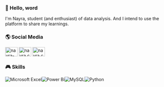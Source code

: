### 🧩 Hello, word 

I'm Nayra, student (and enthusiast) of data analysis. And I intend to use the platform to share my learnings.

### 🌎 Social Media
<a href="https://linkedin.com/in/nayra-cris" target="blank"><img align="center" src="https://raw.githubusercontent.com/rahuldkjain/github-profile-readme-generator/master/src/images/icons/Social/linked-in-alt.svg" alt="nayra-cris" height="30" width="40" /></a>
<a href="https://instagram.com/nayra.chris" target="blank"><img align="center" src="https://raw.githubusercontent.com/rahuldkjain/github-profile-readme-generator/master/src/images/icons/Social/instagram.svg" alt="nayra.cris" height="30" width="40" /></a>
<a href="https://www.behance.net/nayra.cris" target="blank"><img align="center" src="https://raw.githubusercontent.com/rahuldkjain/github-profile-readme-generator/master/src/images/icons/Social/behance.svg" alt="nayra.cris" height="30" width="40" /></a>
</p>

### 🎮 Skills

![Microsoft Excel](https://img.shields.io/badge/Microsoft_Excel-217346?style=for-the-badge&logo=microsoft-excel&logoColor=white)![Power Bi](https://img.shields.io/badge/power_bi-F2C811?style=for-the-badge&logo=powerbi&logoColor=black)![MySQL](https://img.shields.io/badge/mysql-%2300f.svg?style=for-the-badge&logo=mysql&logoColor=white)![Python](https://img.shields.io/badge/python-3670A0?style=for-the-badge&logo=python&logoColor=ffdd54)
